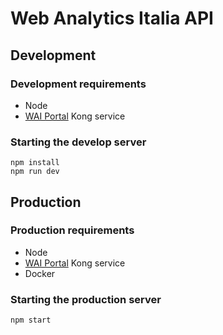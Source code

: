 # Web Analytics Italia API

## Development

### Development requirements

- Node
- [WAI Portal](https://github.com/AgID/wai-portal) Kong service

### Starting the develop server

```
npm install
npm run dev
```

## Production

### Production requirements

- Node
- [WAI Portal](https://github.com/AgID/wai-portal) Kong service
- Docker

### Starting the production server

```
npm start
```
